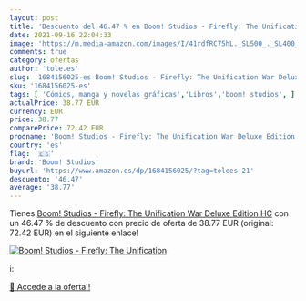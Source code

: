 ```yaml
---
layout: post
title: 'Descuento del 46.47 % en Boom! Studios - Firefly: The Unification'
date: 2021-09-16 22:04:33
image: 'https://m.media-amazon.com/images/I/41rdfRC75hL._SL500_._SL400_.jpg'
comments: true
category: ofertas
author: 'tole.es'
slug: '1684156025-es Boom! Studios - Firefly: The Unification War Deluxe...'
sku: '1684156025-es'
tags: [ 'Cómics, manga y novelas gráficas','Libros','boom! studios', ]
actualPrice: 38.77 EUR
currency: EUR
price: 38.77
comparePrice: 72.42 EUR
prodname: 'Boom! Studios - Firefly: The Unification War Deluxe Edition HC'
country: 'es'
flag: '🇪🇸'
brand: 'Boom! Studios'
buyurl: 'https://www.amazon.es/dp/1684156025/?tag=tolees-21'
descuento: '46.47'
average: '38.77'
---
```


Tienes [Boom! Studios - Firefly: The Unification War Deluxe Edition HC](https://www.amazon.es/dp/1684156025/?tag=tolees-21) con un 46.47 % de descuento con precio de oferta de 38.77 EUR (original: 72.42 EUR) en el siguiente enlace!

[![Boom! Studios - Firefly: The Unification](https://m.media-amazon.com/images/I/41rdfRC75hL._SL500_._SL400_.jpg)](https://www.amazon.es/dp/1684156025/?tag=tolees-21)

ℹ️:


[🛒 Accede a la oferta!!](https://www.amazon.es/dp/1684156025/?tag=tolees-21)
